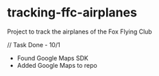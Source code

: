 # tracking-ffc-airplanes
Project to track the airplanes of the Fox Flying Club

// Task Done - 10/1
- Found Google Maps SDK 
- Added Google Maps to repo
